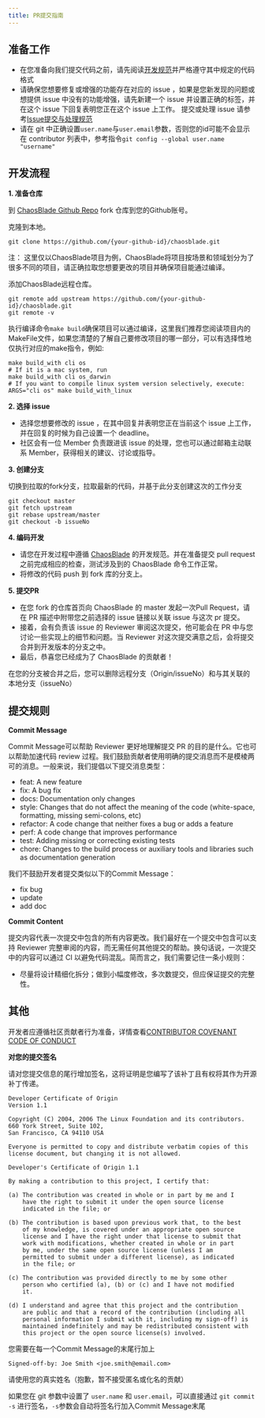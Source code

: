```yaml
---
title: PR提交指南
---
```


## 准备工作
* 在您准备向我们提交代码之前，请先阅读[开发规范](/docs/community/dev-standard)并严格遵守其中规定的代码格式
* 请确保您想要修复或增强的功能存在对应的 issue ，如果是您新发现的问题或想提供 issue 中没有的功能增强，请先新建一个 issue 并设置正确的标签，并在这个 issue 下回复表明您正在这个 issue 上工作。 提交或处理 issue 请参考[Issue提交与处理规范](/docs/community/issue-standard)
* 请在 git 中正确设置```user.name```与```user.email```参数，否则您的id可能不会显示在 contributor 列表中，参考指令```git config --global user.name "username"```

## 开发流程

**1. 准备仓库**

到 [ChaosBlade Github Repo](https://github.com/chaosblade-io/chaosblade) fork 仓库到您的Github账号。

克隆到本地。
```
git clone https://github.com/{your-github-id}/chaosblade.git
```
注： 这里仅以ChaosBlade项目为例，ChaosBlade将项目按场景和领域划分为了很多不同的项目，请正确拉取您想要更改的项目并确保项目能通过编译。

添加ChaosBlade远程仓库。
```
git remote add upstream https://github.com/{your-github-id}/chaosblade.git
git remote -v
```

执行编译命令```make build```确保项目可以通过编译，这里我们推荐您阅读项目内的MakeFile文件，如果您清楚的了解自己要修改项目的哪一部分，可以有选择性地仅执行对应的make指令，例如:
```
make build_with cli os
# If it is a mac system, run
make build_with cli os_darwin
# If you want to compile linux system version selectively, execute:
ARGS="cli os" make build_with_linux
```

**2. 选择 issue**

* 选择您想要修改的 issue ，在其中回复并表明您正在当前这个 issue 上工作，并在回复的时候为自己设置一个 deadline。
* 社区会有一位 Member 负责跟进该 issue 的处理，您也可以通过邮箱主动联系 Member，获得相关的建议、讨论或指导。

**3. 创建分支**

切换到拉取的fork分支，拉取最新的代码，并基于此分支创建这次的工作分支

```
git checkout master
git fetch upstream
git rebase upstream/master
git checkout -b issueNo
```

**4. 编码开发**
* 请您在开发过程中遵循 [ChaosBlade](/docs/community/dev-standard) 的开发规范。并在准备提交 pull request 之前完成相应的检查，测试涉及到的 ChaosBlade 命令工作正常。
* 将修改的代码 push 到 fork 库的分支上。

**5. 提交PR**

* 在您 fork 的仓库首页向 ChaosBlade 的 master 发起一次Pull Request，请在 PR 描述中附带您之前选择的 issue 链接以关联 issue 与这次 pr 提交。
* 接着，会有负责该 issue 的 Reviewer 审阅这次提交，他可能会在 PR 中与您讨论一些实现上的细节和问题。当 Reviewer 对这次提交满意之后，会将提交合并到开发版本的分支之中。
* 最后，恭喜您已经成为了 ChaosBlade 的贡献者！

在您的分支被合并之后，您可以删除远程分支（Origin/issueNo）和与其关联的本地分支（issueNo）


## 提交规则

**Commit Message**

Commit Message可以帮助 Reviewer 更好地理解提交 PR 的目的是什么。它也可以帮助加速代码 review 过程。我们鼓励贡献者使用明确的提交消息而不是模棱两可的消息。一般来说，我们提倡以下提交消息类型：

* feat: A new feature
* fix: A bug fix
* docs: Documentation only changes
* style: Changes that do not affect the meaning of the code (white-space, formatting, missing semi-colons, etc)
* refactor: A code change that neither fixes a bug or adds a feature
* perf: A code change that improves performance
* test: Adding missing or correcting existing tests
* chore: Changes to the build process or auxiliary tools and libraries such as documentation generation

我们不鼓励开发者提交类似以下的Commit Message：
* fix bug
* update
* add doc

**Commit Content**

提交内容代表一次提交中包含的所有内容更改。我们最好在一个提交中包含可以支持 Reviewer 完整审阅的内容，而无需任何其他提交的帮助。换句话说，一次提交中的内容可以通过 CI 以避免代码混乱。简而言之，我们需要记住一条小规则：
* 尽量将设计精细化拆分；做到小幅度修改，多次数提交，但应保证提交的完整性。


## 其他

开发者应遵循社区贡献者行为准备，详情查看[CONTRIBUTOR COVENANT CODE OF CONDUCT](https://github.com/chaosblade-io/chaosblade/blob/master/CODE_OF_CONDUCT.md)

**对您的提交签名**

请对您提交信息的尾行增加签名，这将证明是您编写了该补丁且有权将其作为开源补丁传递。

```
Developer Certificate of Origin
Version 1.1

Copyright (C) 2004, 2006 The Linux Foundation and its contributors.
660 York Street, Suite 102,
San Francisco, CA 94110 USA

Everyone is permitted to copy and distribute verbatim copies of this
license document, but changing it is not allowed.

Developer's Certificate of Origin 1.1

By making a contribution to this project, I certify that:

(a) The contribution was created in whole or in part by me and I
    have the right to submit it under the open source license
    indicated in the file; or

(b) The contribution is based upon previous work that, to the best
    of my knowledge, is covered under an appropriate open source
    license and I have the right under that license to submit that
    work with modifications, whether created in whole or in part
    by me, under the same open source license (unless I am
    permitted to submit under a different license), as indicated
    in the file; or

(c) The contribution was provided directly to me by some other
    person who certified (a), (b) or (c) and I have not modified
    it.

(d) I understand and agree that this project and the contribution
    are public and that a record of the contribution (including all
    personal information I submit with it, including my sign-off) is
    maintained indefinitely and may be redistributed consistent with
    this project or the open source license(s) involved.
```

您需要在每一个Commit Message的末尾行加上
```
Signed-off-by: Joe Smith <joe.smith@email.com>
```

请使用您的真实姓名（抱歉，暂不接受匿名或化名的贡献）

如果您在 git 参数中设置了 ```user.name``` 和 ```user.email```，可以直接通过 ```git commit -s``` 进行签名，```-s```参数会自动将签名行加入Commit Message末尾

